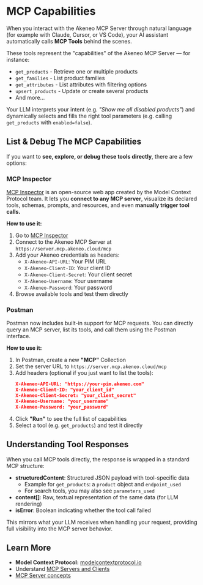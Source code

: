 # MCP Capabilities

When you interact with the Akeneo MCP Server through natural language (for example with Claude, Cursor, or VS Code), your AI assistant automatically calls **MCP Tools** behind the scenes.

These tools represent the "capabilities" of the Akeneo MCP Server — for instance:

- `get_products` - Retrieve one or multiple products
- `get_families` - List product families
- `get_attributes` - List attributes with filtering options
- `upsert_products` - Update or create several products
- And more...

Your LLM interprets your intent (e.g. *"Show me all disabled products"*) and dynamically selects and fills the right tool parameters (e.g. calling `get_products` with `enabled=false`).

## List & Debug The MCP Capabilities

If you want to **see, explore, or debug these tools directly**, there are a few options:

### MCP Inspector

[MCP Inspector](https://github.com/modelcontextprotocol/inspector) is an open-source web app created by the Model Context Protocol team. It lets you **connect to any MCP server**, visualize its declared tools, schemas, prompts, and resources, and even **manually trigger tool calls.**

**How to use it:**

1. Go to [MCP Inspector](https://github.com/modelcontextprotocol/inspector)
2. Connect to the Akeneo MCP Server at `https://server.mcp.akeneo.cloud/mcp`
3. Add your Akeneo credentials as headers:
   - `X-Akeneo-API-URL`: Your PIM URL
   - `X-Akeneo-Client-ID`: Your client ID
   - `X-Akeneo-Client-Secret`: Your client secret
   - `X-Akeneo-Username`: Your username
   - `X-Akeneo-Password`: Your password
4. Browse available tools and test them directly

### Postman

Postman now includes built-in support for MCP requests. You can directly query an MCP server, list its tools, and call them using the Postman interface.

**How to use it:**

1. In Postman, create a new **"MCP"** Collection
2. Set the server URL to `https://server.mcp.akeneo.cloud/mcp`
3. Add headers (optional if you just want to list the tools):
   ```json
   X-Akeneo-API-URL: "https://your-pim.akeneo.com"
   X-Akeneo-Client-ID: "your_client_id"
   X-Akeneo-Client-Secret: "your_client_secret"
   X-Akeneo-Username: "your_username"
   X-Akeneo-Password: "your_password"
   ```
4. Click **"Run"** to see the full list of capabilities
5. Select a tool (e.g. `get_products`) and test it directly

## Understanding Tool Responses

When you call MCP tools directly, the response is wrapped in a standard MCP structure:

- **structuredContent**: Structured JSON payload with tool-specific data
  - Example for `get_products`: a `product` object and `endpoint_used`
  - For search tools, you may also see `parameters_used`
- **content[]**: Raw, textual representation of the same data (for LLM rendering)
- **isError**: Boolean indicating whether the tool call failed

This mirrors what your LLM receives when handling your request, providing full visibility into the MCP server behavior.

## Learn More

- **Model Context Protocol:** [modelcontextprotocol.io](https://modelcontextprotocol.io/)
- Understand [MCP Servers and Clients](https://modelcontextprotocol.io/docs/learn/architecture)
- [MCP Server concepts](https://modelcontextprotocol.io/docs/learn/server-concepts)
